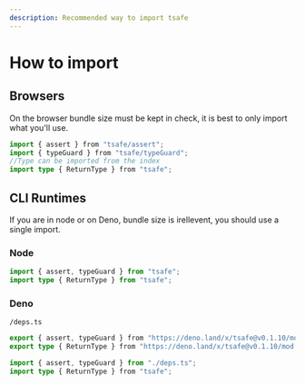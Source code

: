 ```yaml
---
description: Recommended way to import tsafe
---
```


# How to import

## Browsers

On the browser bundle size must be kept in check, it is best to only import what you'll use.

```typescript
import { assert } from "tsafe/assert";
import { typeGuard } from "tsafe/typeGuard";
//Type can be imported from the index
import type { ReturnType } from "tsafe";
```

## CLI Runtimes

If you are in node or on Deno, bundle size is irellevent, you should use a single import.

### Node

```typescript
import { assert, typeGuard } from "tsafe";
import type { ReturnType } from "tsafe";
```

### Deno

`/deps.ts`

```typescript
export { assert, typeGuard } from "https://deno.land/x/tsafe@v0.1.10/mod.ts";
export type { ReturnType } from "https://deno.land/x/tsafe@v0.1.10/mod.ts";
```

```typescript
import { assert, typeGuard } from "./deps.ts";
import type { ReturnType } from "tsafe";
```

